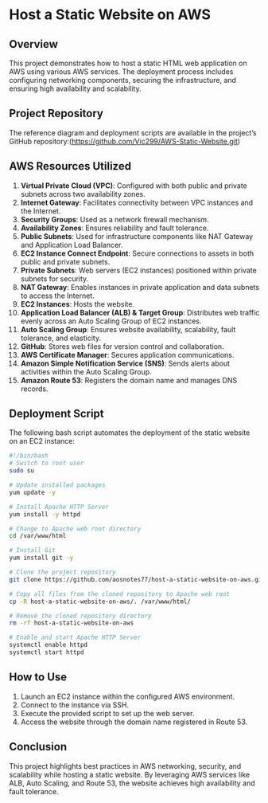 # Host a Static Website on AWS

## Overview
This project demonstrates how to host a static HTML web application on AWS using various AWS services. The deployment process includes configuring networking components, securing the infrastructure, and ensuring high availability and scalability.

## Project Repository
The reference diagram and deployment scripts are available in the project’s GitHub repository:(https://github.com/Vic299/AWS-Static-Website.git)

## AWS Resources Utilized
1. **Virtual Private Cloud (VPC)**: Configured with both public and private subnets across two availability zones.
2. **Internet Gateway**: Facilitates connectivity between VPC instances and the Internet.
3. **Security Groups**: Used as a network firewall mechanism.
4. **Availability Zones**: Ensures reliability and fault tolerance.
5. **Public Subnets**: Used for infrastructure components like NAT Gateway and Application Load Balancer.
6. **EC2 Instance Connect Endpoint**: Secure connections to assets in both public and private subnets.
7. **Private Subnets**: Web servers (EC2 instances) positioned within private subnets for security.
8. **NAT Gateway**: Enables instances in private application and data subnets to access the Internet.
9. **EC2 Instances**: Hosts the website.
10. **Application Load Balancer (ALB) & Target Group**: Distributes web traffic evenly across an Auto Scaling Group of EC2 instances.
11. **Auto Scaling Group**: Ensures website availability, scalability, fault tolerance, and elasticity.
12. **GitHub**: Stores web files for version control and collaboration.
13. **AWS Certificate Manager**: Secures application communications.
14. **Amazon Simple Notification Service (SNS)**: Sends alerts about activities within the Auto Scaling Group.
15. **Amazon Route 53**: Registers the domain name and manages DNS records.

## Deployment Script
The following bash script automates the deployment of the static website on an EC2 instance:

```bash
#!/bin/bash
# Switch to root user
sudo su

# Update installed packages
yum update -y

# Install Apache HTTP Server
yum install -y httpd

# Change to Apache web root directory
cd /var/www/html

# Install Git
yum install git -y

# Clone the project repository
git clone https://github.com/aosnotes77/host-a-static-website-on-aws.git

# Copy all files from the cloned repository to Apache web root
cp -R host-a-static-website-on-aws/. /var/www/html/

# Remove the cloned repository directory
rm -rf host-a-static-website-on-aws

# Enable and start Apache HTTP Server
systemctl enable httpd
systemctl start httpd
```

## How to Use
1. Launch an EC2 instance within the configured AWS environment.
2. Connect to the instance via SSH.
3. Execute the provided script to set up the web server.
4. Access the website through the domain name registered in Route 53.

## Conclusion
This project highlights best practices in AWS networking, security, and scalability while hosting a static website. By leveraging AWS services like ALB, Auto Scaling, and Route 53, the website achieves high availability and fault tolerance.


